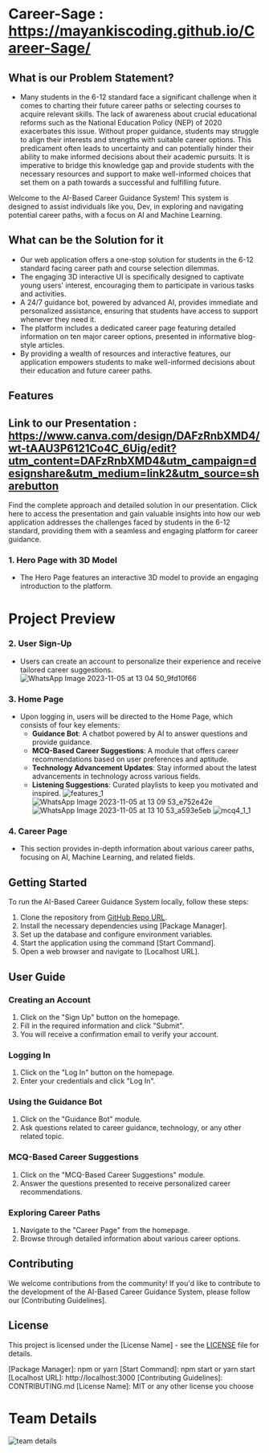 # Career-Sage : https://mayankiscoding.github.io/Career-Sage/

## What is our Problem Statement?
- Many students in the 6-12 standard face a significant challenge when it comes to charting their future career paths or selecting courses to acquire relevant skills. The lack of awareness about crucial educational reforms such as the National Education Policy (NEP) of 2020 exacerbates this issue. Without proper guidance, students may struggle to align their interests and strengths with suitable career options. This predicament often leads to uncertainty and can potentially hinder their ability to make informed decisions about their academic pursuits. It is imperative to bridge this knowledge gap and provide students with the necessary resources and support to make well-informed choices that set them on a path towards a successful and fulfilling future.

Welcome to the AI-Based Career Guidance System! This system is designed to assist individuals like you, Dev, in exploring and navigating potential career paths, with a focus on AI and Machine Learning.
## What can be the Solution for it
- Our web application offers a one-stop solution for students in the 6-12 standard facing career path and course selection dilemmas.
- The engaging 3D interactive UI is specifically designed to captivate young users' interest, encouraging them to participate in various tasks and activities.
- A 24/7 guidance bot, powered by advanced AI, provides immediate and personalized assistance, ensuring that students have access to support whenever they need it.
- The platform includes a dedicated career page featuring detailed information on ten major career options, presented in informative blog-style articles.
- By providing a wealth of resources and interactive features, our application empowers students to make well-informed decisions about their education and future career paths.

## Features
## Link to our Presentation : https://www.canva.com/design/DAFzRnbXMD4/wt-tAAU3P6121Co4C_6Uig/edit?utm_content=DAFzRnbXMD4&utm_campaign=designshare&utm_medium=link2&utm_source=sharebutton
Find the complete approach and detailed solution in our presentation. Click here to access the presentation and gain valuable insights into how our web application addresses the challenges faced by students in the 6-12 standard, providing them with a seamless and engaging platform for career guidance.

### 1. Hero Page with 3D Model
- The Hero Page features an interactive 3D model to provide an engaging introduction to the platform.
# Project Preview 

### 2. User Sign-Up
- Users can create an account to personalize their experience and receive tailored career suggestions.
![WhatsApp Image 2023-11-05 at 13 04 50_9fd10f66](https://github.com/Dev-98/Career-Sage/assets/90096363/bd0bb232-4319-43cc-82b9-ff62ed451150)

### 3. Home Page
- Upon logging in, users will be directed to the Home Page, which consists of four key elements:
    - **Guidance Bot**: A chatbot powered by AI to answer questions and provide guidance.
    - **MCQ-Based Career Suggestions**: A module that offers career recommendations based on user preferences and aptitude.
    - **Technology Advancement Updates**: Stay informed about the latest advancements in technology across various fields.
    - **Listening Suggestions**: Curated playlists to keep you motivated and inspired.
![features_1](https://github.com/Dev-98/Career-Sage/assets/90096363/5eb87659-486d-41ca-97d2-42bb734d0a34)
![WhatsApp Image 2023-11-05 at 13 09 53_e752e42e](https://github.com/Dev-98/Career-Sage/assets/90096363/bea1e291-6a5c-4fc3-9cf2-2563c1548705)
![WhatsApp Image 2023-11-05 at 13 10 53_a593e5eb](https://github.com/Dev-98/Career-Sage/assets/90096363/91e71fa6-5f21-4f71-bc83-505e1f965496)
![mcq4_1_1](https://github.com/Dev-98/Career-Sage/assets/90096363/c37ec179-7dcc-4e7f-9978-92450a3b0f6d)

### 4. Career Page
- This section provides in-depth information about various career paths, focusing on AI, Machine Learning, and related fields.

## Getting Started

To run the AI-Based Career Guidance System locally, follow these steps:

1. Clone the repository from [GitHub Repo URL].
2. Install the necessary dependencies using [Package Manager].
3. Set up the database and configure environment variables.
4. Start the application using the command [Start Command].
5. Open a web browser and navigate to [Localhost URL].

## User Guide

### Creating an Account
1. Click on the "Sign Up" button on the homepage.
2. Fill in the required information and click "Submit".
3. You will receive a confirmation email to verify your account.

### Logging In
1. Click on the "Log In" button on the homepage.
2. Enter your credentials and click "Log In".

### Using the Guidance Bot
1. Click on the "Guidance Bot" module.
2. Ask questions related to career guidance, technology, or any other related topic.

### MCQ-Based Career Suggestions
1. Click on the "MCQ-Based Career Suggestions" module.
2. Answer the questions presented to receive personalized career recommendations.

### Exploring Career Paths
1. Navigate to the "Career Page" from the homepage.
2. Browse through detailed information about various career options.

## Contributing

We welcome contributions from the community! If you'd like to contribute to the development of the AI-Based Career Guidance System, please follow our [Contributing Guidelines].

## License

This project is licensed under the [License Name] - see the [LICENSE](LICENSE) file for details.

[GitHub Repo URL]: https://github.com/your-repo-url
[Package Manager]: npm or yarn
[Start Command]: npm start or yarn start
[Localhost URL]: http://localhost:3000
[Contributing Guidelines]: CONTRIBUTING.md
[License Name]: MIT or any other license you choose
# Team Details
![team details](https://github.com/Dev-98/Career-Sage/assets/90096363/35772ccd-baf7-4b81-974f-431898ed8c65)
